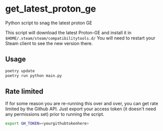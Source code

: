 # get_latest_proton_ge
Python script to snag the latest proton GE

This script will download the latest Proton-GE and install it in `$HOME/.steam/steam/compatibilitytools.d/`
You will need to restart your Steam client to see the new version there.

## Usage
``` bash
poetry update
poetry run python main.py
```

## Rate limited
If for some reason you are re-running this over and over, you can get rate limited by the Github API.
Just export your access token (it doesn't need any permissions set) prior to running the script.

``` bash
export GH_TOKEN=<yourgithubtokenhere>
```
